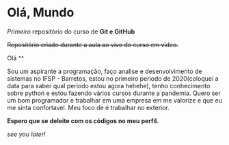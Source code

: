 # Olá, Mundo
*Primeiro* repositório do curso de **Git e GitHub**

~~Repositório criado durante a aula ao vivo do curso em vídeo.~~

Olá ^^

Sou um aspirante a programação, faço analise e desenvolvimento de sistemas no IFSP - Barretos, estou no primeiro periodo de 2020(coloquei a data para saber qual periodo estou agora hehehe), tenho conhecimento sobre python e estou fazendo vários cursos durante a pandemia. Quero ser um bom programador e trabalhar em uma empresa em me valorize e que eu me sinta confortavel. Meu foco de é trabalhar no exterior. 

**Espero que se deleite com os códigos no meu perfil.**

_see you later!_
